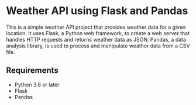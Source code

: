 # Weather API using Flask and Pandas

This is a simple weather API project that provides weather data for a given location. It uses Flask, a Python web framework, to create a web server that handles HTTP requests and returns weather data as JSON. Pandas, a data analysis library, is used to process and manipulate weather data from a CSV file.

## Requirements

- Python 3.6 or later
- Flask
- Pandas
